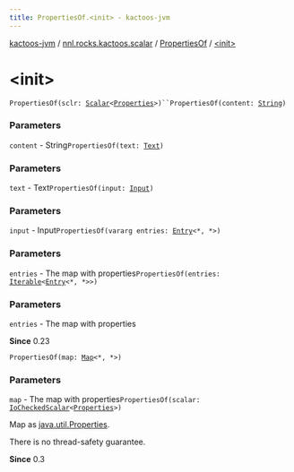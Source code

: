 ```yaml
---
title: PropertiesOf.<init> - kactoos-jvm
---
```


[kactoos-jvm](../../index.html) / [nnl.rocks.kactoos.scalar](../index.html) / [PropertiesOf](index.html) / [&lt;init&gt;](./-init-.html)

# &lt;init&gt;

`PropertiesOf(sclr: `[`Scalar`](../../nnl.rocks.kactoos/-scalar/index.html)`<`[`Properties`](http://docs.oracle.com/javase/8/docs/api/java/util/Properties.html)`>)``PropertiesOf(content: `[`String`](https://kotlinlang.org/api/latest/jvm/stdlib/kotlin/-string/index.html)`)`

### Parameters

`content` - String`PropertiesOf(text: `[`Text`](../../nnl.rocks.kactoos/-text/index.html)`)`

### Parameters

`text` - Text`PropertiesOf(input: `[`Input`](../../nnl.rocks.kactoos/-input/index.html)`)`

### Parameters

`input` - Input`PropertiesOf(vararg entries: `[`Entry`](https://kotlinlang.org/api/latest/jvm/stdlib/kotlin.collections/-map/-entry/index.html)`<*, *>)`

### Parameters

`entries` - The map with properties`PropertiesOf(entries: `[`Iterable`](https://kotlinlang.org/api/latest/jvm/stdlib/kotlin.collections/-iterable/index.html)`<`[`Entry`](https://kotlinlang.org/api/latest/jvm/stdlib/kotlin.collections/-map/-entry/index.html)`<*, *>>)`

### Parameters

`entries` - The map with properties

**Since**
0.23

`PropertiesOf(map: `[`Map`](https://kotlinlang.org/api/latest/jvm/stdlib/kotlin.collections/-map/index.html)`<*, *>)`

### Parameters

`map` - The map with properties`PropertiesOf(scalar: `[`IoCheckedScalar`](../-io-checked-scalar/index.html)`<`[`Properties`](http://docs.oracle.com/javase/8/docs/api/java/util/Properties.html)`>)`

Map as [java.util.Properties](http://docs.oracle.com/javase/8/docs/api/java/util/Properties.html).

There is no thread-safety guarantee.

**Since**
0.3

